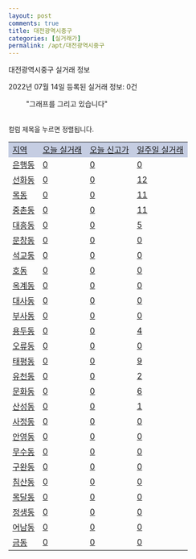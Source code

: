 ```yaml
---
layout: post
comments: true
title: 대전광역시중구
categories: [실거래가]
permalink: /apt/대전광역시중구
---
```


대전광역시중구 실거래 정보

2022년 07월 14일 등록된 실거래 정보: 0건

<!--<script async src="https://pagead2.googlesyndication.com/pagead/js/adsbygoogle.js?client=ca-pub-3485438051770037"
 crossorigin="anonymous"></script>-->

<script type="text/javascript">
  google.charts.load('current', {'packages':['corechart']});
  google.charts.setOnLoadCallback(drawChart);

  function drawChart() {
    var data = google.visualization.arrayToDataTable([['거래일', '매매', '전월세', '전매'], ['21-01', 6, 5, 0], ['21-02', 0, 2, 0], ['21-03', 0, 1, 0], ['21-04', 0, 1, 0], ['21-05', 1, 3, 0], ['21-06', 41, 51, 0], ['21-07', 155, 172, 3], ['21-08', 167, 214, 5], ['21-09', 174, 236, 9], ['21-10', 171, 260, 3], ['21-11', 108, 195, 6], ['21-12', 102, 230, 4], ['22-01', 62, 283, 4], ['22-02', 67, 341, 7], ['22-03', 111, 313, 15], ['22-04', 89, 264, 2], ['22-05', 96, 240, 5], ['22-06', 68, 234, 2], ['22-07', 10, 63, 2]]);

    var options = {
      title: '최근 1년간 유형별 거래량 추이',
      legend: { position: 'bottom' }
    };

    setTimeout(function() {
        var chart = new google.visualization.LineChart(document.getElementById('columnchart_material'));
        chart.draw(data, (options));
        document.getElementById('loading').style.display = 'none';
        var dayLabel = (new Date()).getDay();
        if (dayLabel < 2) {
            sorttable.innerSortFunction.apply(document.getElementById('week'), []);
            sorttable.innerSortFunction.apply(document.getElementById('week'), []);        
        }
        else {
            sorttable.innerSortFunction.apply(document.getElementById('today'), []);
            sorttable.innerSortFunction.apply(document.getElementById('today'), []);
        }
    }, 200);

  }
</script>

<div id="loading" style="z-index:20; display: block; margin-left: 35px">"그래프를 그리고 있습니다"</div>
<div id="columnchart_material" style="width: 95%; margin-left: -35px; display: block"></div>
<!--<div style="width: 95%; margin-left: -35px; display: block">
      <script async src="https://pagead2.googlesyndication.com/pagead/js/adsbygoogle.js?client=ca-pub-3485438051770037"
          crossorigin="anonymous"></script>
      <ins class="adsbygoogle"
          style="display:block"
          data-ad-format="fluid"
          data-ad-layout-key="-fb+5w+4e-db+86"
          data-ad-client="ca-pub-3485438051770037"
          data-ad-slot="1827090281"></ins>
      <script>
          (adsbygoogle = window.adsbygoogle || []).push({});
      </script>
</div>-->
<br>

<font size='small' style='font-size: small;'>컬럼 제목을 누르면 정렬됩니다.</font>
<table class="sortable">
  <tr style='background-color: rgba(114, 132, 186,0.4);'>
    <td id="region"><a href="#">지역</a></td>
    <td id="today"><a href="#">오늘 실거래</a></td>
    <td id="today_new"><a href="#">오늘 신고가</a></td>
    <td id="week"><a href="#">일주일 실거래</a></td>
  </tr>

  
  <tr class="item">
    <td><a href="대전광역시중구은행동">은행동</a></td>
    <td><a href="대전광역시중구은행동">0</a></td>
    <td><a href="대전광역시중구은행동">0</a></td>
    <td><a href="대전광역시중구은행동">0</a></td>
  </tr>
    

  <tr class="item">
    <td><a href="대전광역시중구선화동">선화동</a></td>
    <td><a href="대전광역시중구선화동">0</a></td>
    <td><a href="대전광역시중구선화동">0</a></td>
    <td><a href="대전광역시중구선화동">12</a></td>
  </tr>
    

  <tr class="item">
    <td><a href="대전광역시중구목동">목동</a></td>
    <td><a href="대전광역시중구목동">0</a></td>
    <td><a href="대전광역시중구목동">0</a></td>
    <td><a href="대전광역시중구목동">11</a></td>
  </tr>
    

  <tr class="item">
    <td><a href="대전광역시중구중촌동">중촌동</a></td>
    <td><a href="대전광역시중구중촌동">0</a></td>
    <td><a href="대전광역시중구중촌동">0</a></td>
    <td><a href="대전광역시중구중촌동">11</a></td>
  </tr>
    

  <tr class="item">
    <td><a href="대전광역시중구대흥동">대흥동</a></td>
    <td><a href="대전광역시중구대흥동">0</a></td>
    <td><a href="대전광역시중구대흥동">0</a></td>
    <td><a href="대전광역시중구대흥동">5</a></td>
  </tr>
    

  <tr class="item">
    <td><a href="대전광역시중구문창동">문창동</a></td>
    <td><a href="대전광역시중구문창동">0</a></td>
    <td><a href="대전광역시중구문창동">0</a></td>
    <td><a href="대전광역시중구문창동">0</a></td>
  </tr>
    

  <tr class="item">
    <td><a href="대전광역시중구석교동">석교동</a></td>
    <td><a href="대전광역시중구석교동">0</a></td>
    <td><a href="대전광역시중구석교동">0</a></td>
    <td><a href="대전광역시중구석교동">0</a></td>
  </tr>
    

  <tr class="item">
    <td><a href="대전광역시중구호동">호동</a></td>
    <td><a href="대전광역시중구호동">0</a></td>
    <td><a href="대전광역시중구호동">0</a></td>
    <td><a href="대전광역시중구호동">0</a></td>
  </tr>
    

  <tr class="item">
    <td><a href="대전광역시중구옥계동">옥계동</a></td>
    <td><a href="대전광역시중구옥계동">0</a></td>
    <td><a href="대전광역시중구옥계동">0</a></td>
    <td><a href="대전광역시중구옥계동">0</a></td>
  </tr>
    

  <tr class="item">
    <td><a href="대전광역시중구대사동">대사동</a></td>
    <td><a href="대전광역시중구대사동">0</a></td>
    <td><a href="대전광역시중구대사동">0</a></td>
    <td><a href="대전광역시중구대사동">0</a></td>
  </tr>
    

  <tr class="item">
    <td><a href="대전광역시중구부사동">부사동</a></td>
    <td><a href="대전광역시중구부사동">0</a></td>
    <td><a href="대전광역시중구부사동">0</a></td>
    <td><a href="대전광역시중구부사동">0</a></td>
  </tr>
    

  <tr class="item">
    <td><a href="대전광역시중구용두동">용두동</a></td>
    <td><a href="대전광역시중구용두동">0</a></td>
    <td><a href="대전광역시중구용두동">0</a></td>
    <td><a href="대전광역시중구용두동">4</a></td>
  </tr>
    

  <tr class="item">
    <td><a href="대전광역시중구오류동">오류동</a></td>
    <td><a href="대전광역시중구오류동">0</a></td>
    <td><a href="대전광역시중구오류동">0</a></td>
    <td><a href="대전광역시중구오류동">0</a></td>
  </tr>
    

  <tr class="item">
    <td><a href="대전광역시중구태평동">태평동</a></td>
    <td><a href="대전광역시중구태평동">0</a></td>
    <td><a href="대전광역시중구태평동">0</a></td>
    <td><a href="대전광역시중구태평동">9</a></td>
  </tr>
    

  <tr class="item">
    <td><a href="대전광역시중구유천동">유천동</a></td>
    <td><a href="대전광역시중구유천동">0</a></td>
    <td><a href="대전광역시중구유천동">0</a></td>
    <td><a href="대전광역시중구유천동">2</a></td>
  </tr>
    

  <tr class="item">
    <td><a href="대전광역시중구문화동">문화동</a></td>
    <td><a href="대전광역시중구문화동">0</a></td>
    <td><a href="대전광역시중구문화동">0</a></td>
    <td><a href="대전광역시중구문화동">6</a></td>
  </tr>
    

  <tr class="item">
    <td><a href="대전광역시중구산성동">산성동</a></td>
    <td><a href="대전광역시중구산성동">0</a></td>
    <td><a href="대전광역시중구산성동">0</a></td>
    <td><a href="대전광역시중구산성동">1</a></td>
  </tr>
    

  <tr class="item">
    <td><a href="대전광역시중구사정동">사정동</a></td>
    <td><a href="대전광역시중구사정동">0</a></td>
    <td><a href="대전광역시중구사정동">0</a></td>
    <td><a href="대전광역시중구사정동">0</a></td>
  </tr>
    

  <tr class="item">
    <td><a href="대전광역시중구안영동">안영동</a></td>
    <td><a href="대전광역시중구안영동">0</a></td>
    <td><a href="대전광역시중구안영동">0</a></td>
    <td><a href="대전광역시중구안영동">0</a></td>
  </tr>
    

  <tr class="item">
    <td><a href="대전광역시중구무수동">무수동</a></td>
    <td><a href="대전광역시중구무수동">0</a></td>
    <td><a href="대전광역시중구무수동">0</a></td>
    <td><a href="대전광역시중구무수동">0</a></td>
  </tr>
    

  <tr class="item">
    <td><a href="대전광역시중구구완동">구완동</a></td>
    <td><a href="대전광역시중구구완동">0</a></td>
    <td><a href="대전광역시중구구완동">0</a></td>
    <td><a href="대전광역시중구구완동">0</a></td>
  </tr>
    

  <tr class="item">
    <td><a href="대전광역시중구침산동">침산동</a></td>
    <td><a href="대전광역시중구침산동">0</a></td>
    <td><a href="대전광역시중구침산동">0</a></td>
    <td><a href="대전광역시중구침산동">0</a></td>
  </tr>
    

  <tr class="item">
    <td><a href="대전광역시중구목달동">목달동</a></td>
    <td><a href="대전광역시중구목달동">0</a></td>
    <td><a href="대전광역시중구목달동">0</a></td>
    <td><a href="대전광역시중구목달동">0</a></td>
  </tr>
    

  <tr class="item">
    <td><a href="대전광역시중구정생동">정생동</a></td>
    <td><a href="대전광역시중구정생동">0</a></td>
    <td><a href="대전광역시중구정생동">0</a></td>
    <td><a href="대전광역시중구정생동">0</a></td>
  </tr>
    

  <tr class="item">
    <td><a href="대전광역시중구어남동">어남동</a></td>
    <td><a href="대전광역시중구어남동">0</a></td>
    <td><a href="대전광역시중구어남동">0</a></td>
    <td><a href="대전광역시중구어남동">0</a></td>
  </tr>
    

  <tr class="item">
    <td><a href="대전광역시중구금동">금동</a></td>
    <td><a href="대전광역시중구금동">0</a></td>
    <td><a href="대전광역시중구금동">0</a></td>
    <td><a href="대전광역시중구금동">0</a></td>
  </tr>
    


</table>


    
